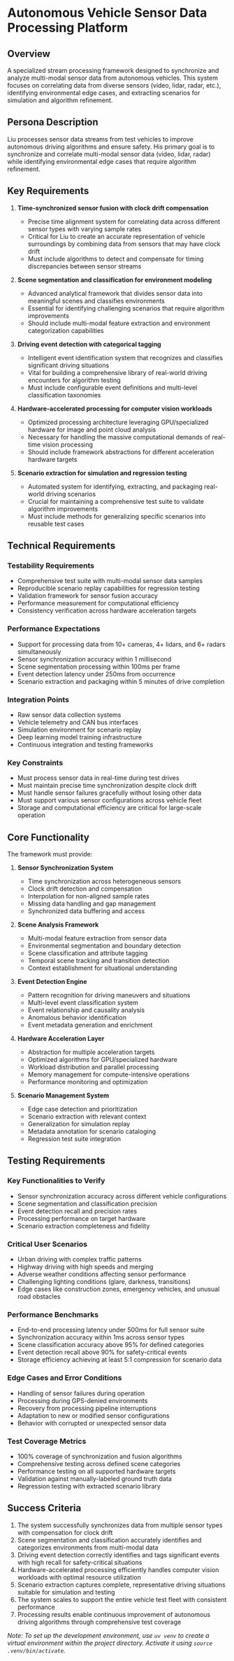 # Autonomous Vehicle Sensor Data Processing Platform

## Overview
A specialized stream processing framework designed to synchronize and analyze multi-modal sensor data from autonomous vehicles. This system focuses on correlating data from diverse sensors (video, lidar, radar, etc.), identifying environmental edge cases, and extracting scenarios for simulation and algorithm refinement.

## Persona Description
Liu processes sensor data streams from test vehicles to improve autonomous driving algorithms and ensure safety. His primary goal is to synchronize and correlate multi-modal sensor data (video, lidar, radar) while identifying environmental edge cases that require algorithm refinement.

## Key Requirements

1. **Time-synchronized sensor fusion with clock drift compensation**
   - Precise time alignment system for correlating data across different sensor types with varying sample rates
   - Critical for Liu to create an accurate representation of vehicle surroundings by combining data from sensors that may have clock drift
   - Must include algorithms to detect and compensate for timing discrepancies between sensor streams

2. **Scene segmentation and classification for environment modeling**
   - Advanced analytical framework that divides sensor data into meaningful scenes and classifies environments
   - Essential for identifying challenging scenarios that require algorithm improvements
   - Should include multi-modal feature extraction and environment categorization capabilities

3. **Driving event detection with categorical tagging**
   - Intelligent event identification system that recognizes and classifies significant driving situations
   - Vital for building a comprehensive library of real-world driving encounters for algorithm testing
   - Must include configurable event definitions and multi-level classification taxonomies

4. **Hardware-accelerated processing for computer vision workloads**
   - Optimized processing architecture leveraging GPU/specialized hardware for image and point cloud analysis
   - Necessary for handling the massive computational demands of real-time vision processing
   - Should include framework abstractions for different acceleration hardware targets

5. **Scenario extraction for simulation and regression testing**
   - Automated system for identifying, extracting, and packaging real-world driving scenarios
   - Crucial for maintaining a comprehensive test suite to validate algorithm improvements
   - Must include methods for generalizing specific scenarios into reusable test cases

## Technical Requirements

### Testability Requirements
- Comprehensive test suite with multi-modal sensor data samples
- Reproducible scenario replay capabilities for regression testing
- Validation framework for sensor fusion accuracy
- Performance measurement for computational efficiency
- Consistency verification across hardware acceleration targets

### Performance Expectations
- Support for processing data from 10+ cameras, 4+ lidars, and 6+ radars simultaneously
- Sensor synchronization accuracy within 1 millisecond
- Scene segmentation processing within 100ms per frame
- Event detection latency under 250ms from occurrence
- Scenario extraction and packaging within 5 minutes of drive completion

### Integration Points
- Raw sensor data collection systems
- Vehicle telemetry and CAN bus interfaces
- Simulation environment for scenario replay
- Deep learning model training infrastructure
- Continuous integration and testing frameworks

### Key Constraints
- Must process sensor data in real-time during test drives
- Must maintain precise time synchronization despite clock drift
- Must handle sensor failures gracefully without losing other data
- Must support various sensor configurations across vehicle fleet
- Storage and computational efficiency are critical for large-scale operation

## Core Functionality

The framework must provide:

1. **Sensor Synchronization System**
   - Time synchronization across heterogeneous sensors
   - Clock drift detection and compensation
   - Interpolation for non-aligned sample rates
   - Missing data handling and gap management
   - Synchronized data buffering and access

2. **Scene Analysis Framework**
   - Multi-modal feature extraction from sensor data
   - Environmental segmentation and boundary detection
   - Scene classification and attribute tagging
   - Temporal scene tracking and transition detection
   - Context establishment for situational understanding

3. **Event Detection Engine**
   - Pattern recognition for driving maneuvers and situations
   - Multi-level event classification system
   - Event relationship and causality analysis
   - Anomalous behavior identification
   - Event metadata generation and enrichment

4. **Hardware Acceleration Layer**
   - Abstraction for multiple acceleration targets
   - Optimized algorithms for GPU/specialized hardware
   - Workload distribution and parallel processing
   - Memory management for compute-intensive operations
   - Performance monitoring and optimization

5. **Scenario Management System**
   - Edge case detection and prioritization
   - Scenario extraction with relevant context
   - Generalization for simulation replay
   - Metadata annotation for scenario cataloging
   - Regression test suite integration

## Testing Requirements

### Key Functionalities to Verify
- Sensor synchronization accuracy across different vehicle configurations
- Scene segmentation and classification precision
- Event detection recall and precision rates
- Processing performance on target hardware
- Scenario extraction completeness and fidelity

### Critical User Scenarios
- Urban driving with complex traffic patterns
- Highway driving with high speeds and merging
- Adverse weather conditions affecting sensor performance
- Challenging lighting conditions (glare, darkness, transitions)
- Edge cases like construction zones, emergency vehicles, and unusual road obstacles

### Performance Benchmarks
- End-to-end processing latency under 500ms for full sensor suite
- Synchronization accuracy within 1ms across sensor types
- Scene classification accuracy above 95% for defined categories
- Event detection recall above 90% for safety-critical events
- Storage efficiency achieving at least 5:1 compression for scenario data

### Edge Cases and Error Conditions
- Handling of sensor failures during operation
- Processing during GPS-denied environments
- Recovery from processing pipeline interruptions
- Adaptation to new or modified sensor configurations
- Behavior with corrupted or unexpected sensor data

### Test Coverage Metrics
- 100% coverage of synchronization and fusion algorithms
- Comprehensive testing across defined scene categories
- Performance testing on all supported hardware targets
- Validation against manually-labeled ground truth data
- Regression testing with extracted scenario library

## Success Criteria
1. The system successfully synchronizes data from multiple sensor types with compensation for clock drift
2. Scene segmentation and classification accurately identifies and categorizes environments from multi-modal data
3. Driving event detection correctly identifies and tags significant events with high recall for safety-critical situations
4. Hardware-accelerated processing efficiently handles computer vision workloads with optimal resource utilization
5. Scenario extraction captures complete, representative driving situations suitable for simulation and testing
6. The system scales to support the entire vehicle test fleet with consistent performance
7. Processing results enable continuous improvement of autonomous driving algorithms through comprehensive test coverage

_Note: To set up the development environment, use `uv venv` to create a virtual environment within the project directory. Activate it using `source .venv/bin/activate`._
